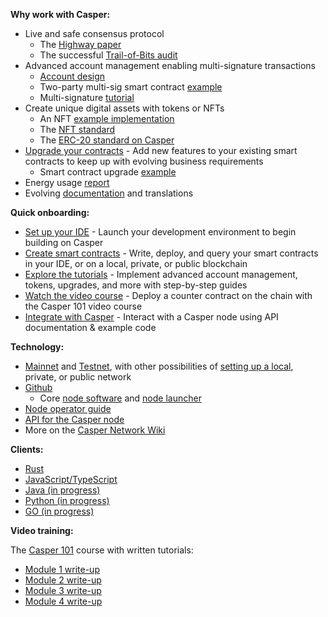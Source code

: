 **Why work with Casper:**

* Live and safe consensus protocol 
  * The [Highway paper](https://arxiv.org/abs/2101.02159)
  * The successful [Trail-of-Bits audit](https://github.com/trailofbits/publications/blob/master/reviews/CasperLabsHighwayProtocol.pdf)
* Advanced account management enabling multi-signature transactions
  * [Account design](https://caspernetwork.readthedocs.io/en/latest/implementation/accounts.html)
  * Two-party multi-sig smart contract [example](https://github.com/casper-ecosystem/two-party-multi-sig)
  * Multi-signature [tutorial](https://caspernetwork.readthedocs.io/en/latest/dapp-dev-guide/tutorials/multi-sig/index.html)
* Create unique digital assets with tokens or NFTs
  * An NFT [example implementation](https://github.com/casper-ecosystem/casper-nft-cep47)
  * The [NFT standard](https://github.com/casper-network/ceps/pull/47/files)
  * The [ERC-20 standard on Casper](https://caspernetwork.readthedocs.io/en/latest/dapp-dev-guide/tutorials/erc20/index.html)
* [Upgrade your contracts](https://caspernetwork.readthedocs.io/en/latest/dapp-dev-guide/tutorials/upgrade-tutorial.html) - Add new features to your existing smart contracts to keep up with evolving business requirements
  * Smart contract upgrade [example](https://github.com/casper-ecosystem/contract-upgrade-example)
* Energy usage [report](https://blog.casperlabs.io/new-power-usage-report-shows-the-casper-networks-impressive-energy-efficiency-relative-to-other-blockchain-protocols/)
* Evolving [documentation](https://caspernetwork.readthedocs.io/en/latest/) and translations

**Quick onboarding:**

* [Set up your IDE](https://caspernetwork.readthedocs.io/en/latest/dapp-dev-guide/setup-of-rust-contract-sdk.html) - Launch your development environment to begin building on Casper
* [Create smart contracts](https://caspernetwork.readthedocs.io/en/latest/dapp-dev-guide/writing-contracts/index.html) - Write, deploy, and query your smart contracts in your IDE, or on a local, private, or public blockchain
* [Explore the tutorials](https://caspernetwork.readthedocs.io/en/latest/dapp-dev-guide/tutorials/index.html) - Implement advanced account management, tokens, upgrades, and more with step-by-step guides
* [Watch the video course](https://www.youtube.com/watch?v=C01rDnBmTsE&list=PL8oWxbJ-csEogSV-M0IPiofWP5I_dLji6) - Deploy a counter contract on the chain with the Casper 101 video course
* [Integrate with Casper](https://github.com/casper-network/casper-integrations) - Interact with a Casper node using API documentation & example code

**Technology:**

* [Mainnet](https://cspr.live/) and [Testnet](https://testnet.cspr.live/), with other possibilities of [setting up a local](https://caspernetwork.readthedocs.io/en/latest/dapp-dev-guide/setup-nctl.html), private, or public network
* [Github](https://github.com/casper-network)
  * Core [node software](https://github.com/casper-network/casper-node) and [node launcher](https://github.com/casper-network/casper-node-launcher)
* [Node operator guide](https://docs.casperlabs.io/en/latest/node-operator/index.html) 
* [API for the Casper node](http://casper-rpc-docs.s3-website-us-east-1.amazonaws.com/)
* More on the [Casper Network Wiki](https://github.com/casper-network/casper-node/wiki)

**Clients:**

* [Rust](https://github.com/casper-network/casper-node/tree/master/client)
* [JavaScript/TypeScript](https://github.com/casper-ecosystem/casper-client-sdk)
* [Java (in progress)](https://github.com/cnorburn/casper-java-sdk/)
* [Python (in progress)](https://github.com/casper-network/casper-client-py)
* [GO (in progress)](https://github.com/casper-ecosystem/casper-golang-sdk)

**Video training:**

The [Casper 101](https://www.youtube.com/watch?v=C01rDnBmTsE&list=PL8oWxbJ-csEogSV-M0IPiofWP5I_dLji6) course with written tutorials:
* [Module 1 write-up](https://caspernetwork.readthedocs.io/en/latest/dapp-dev-guide/setup-of-rust-contract-sdk.html) 
* [Module 2 write-up](https://caspernetwork.readthedocs.io/en/latest/dapp-dev-guide/setup-nctl.html)
* [Module 3 write-up](https://caspernetwork.readthedocs.io/en/latest/dapp-dev-guide/tutorials/multi-sig/index.html)
* [Module 4 write-up](https://caspernetwork.readthedocs.io/en/latest/dapp-dev-guide/tutorials/counter/index.html)
